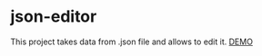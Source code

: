 # json-editor
This project takes data from .json file and allows to edit it.
<a href="https://faezeh-khd.github.io/json-editor/" target="_blank"> DEMO </a>
